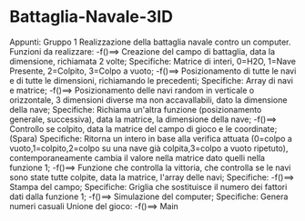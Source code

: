 # Battaglia-Navale-3ID

Appunti: Gruppo 1
	Realizzazione della battaglia navale contro un computer. 
	Funzioni da realizzare:
		-f()==> Creazione del campo di battaglia, data la dimensione, richiamata 2 volte;
			Specifiche: Matrice di interi, 0=H2O, 1=Nave Presente, 2=Colpito, 3=Colpo a vuoto;
		-f()==> Posizionamento di tutte le navi e di tutte le dimensioni, richiamando le precedenti;
			Specifiche: Array di navi e matrice;
		-f()==> Posizionamento delle navi random in verticale o orizzontale, 3 dimensioni diverse ma non accavallabili, dato la dimensione della nave;
			Specifiche: Richiama un'altra funzione (posizionamento generale, successiva), data la matrice, la dimensione della nave;
		-f()==> Controllo se colpito, data la matrice del campo di gioco e le coordinate; (Spara)
			Specifiche: Ritorna un intero in base alla verifica attuata (0=colpo a vuoto,1=colpito,2=colpo su una nave già colpita,3=colpo a vuoto ripetuto), contemporaneamente cambia il valore nella matrice dato quelli nella funzione 1;
		-f()==> Funzione che controlla la vittoria, che controlla se le navi sono state tutte colpite, data la matrice, l'array delle navi;
			Specifiche:
		-f()==> Stampa del campo;
			Specifiche: Griglia che sostituisce il numero dei fattori dati dalla funzione 1;
		-f()==> Simulazione del computer; 
			Specifiche: Genera numeri casuali 
 Unione del gioco:
		-f()==> Main

